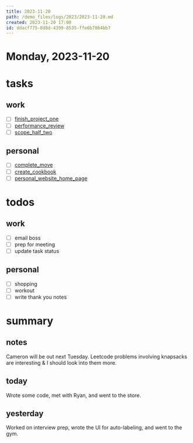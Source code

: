 ```yaml
---
title: 2023-11-20
path: /demo_files/logs/2023/2023-11-20.md
created: 2023-11-20 17:00
id: ddacf775-8d8d-4399-8535-ffe6b7864bb7
---
```


# Monday, 2023-11-20

# tasks

## work

-[ ] [finish_project_one](/demo_files/tasks/work/finish_project_one.md)  
-[ ] [performance_review](/demo_files/tasks/work/performance_review.md)  
-[ ] [scope_half_two](/demo_files/tasks/work/scope_half_two.md)

## personal

-[ ] [complete_move](/demo_files/tasks/personal/complete_move.md)  
-[ ] [create_cookbook](/demo_files/tasks/personal/create_cookbook.md)  
-[ ] [personal_website_home_page](/demo_files/tasks/personal/personal_website_home_page.md)

# todos

## work

- [ ] email boss
- [ ] prep for meeting
- [ ] update task status

## personal

- [ ] shopping
- [ ] workout
- [ ] write thank you notes

# summary

## notes

Cameron will be out next Tuesday. Leetcode problems involving knapsacks are interesting & I should look into them more.

## today

Wrote some code, met with Ryan, and went to the store.

## yesterday

Worked on interview prep, wrote the UI for auto-labeling, and went to the gym.

